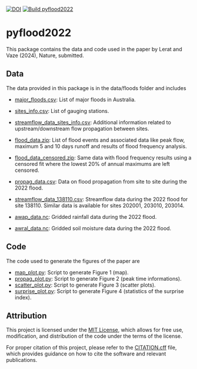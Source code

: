 [![DOI](https://zenodo.org/badge/DOI/10.5281/zenodo.14271026.svg)](https://doi.org/10.5281/zenodo.14271026) [![Build pyflood2022](https://github.com/jlerat/pyflood2022/actions/workflows/python-package-conda.yml/badge.svg?branch=master)](https://github.com/jlerat/pyflood2022/actions/workflows/python-package-conda.yml)

# pyflood2022

This package contains the data and code used in the paper 
by Lerat and Vaze (2024), Nature, submitted.

## Data
The data provided in this package is in the data/floods folder and includes
* [major_floods.csv](data/floods/major_floods.csv): List of major floods in
  Australia.  

* [sites_info.csv](data/sites_info.csv): List of gauging stations.

* [streamflow_data_sites_info.csv](data/streamflow_data_sites_info.csv):
  Additional information related to upstream/downstream flow propagation
  between sites.

* [flood_data.zip](data/floods/flood_data.zip): List of flood events and
  associated data like peak flow, maximum 5 and 10 days runoff and results of
  flood frequency analysis.

* [flood_data_censored.zip](data/floods/flood_data_censored.zip): Same data
  with flood frequency results using a censored fit where the lowest 20% of
  annual maximums are left censored.

* [propag_data.csv](data/floods/propag_data.csv): Data on flood propagation
  from site to site during the 2022 flood.

* [streamflow_data_138110.csv](data/floods/streamflow_data_138110.csv): Streamflow data during the 2022 flood for site 138110. Similar data is available for sites 202001, 203010, 203014.

* [awap_data.nc](data/floods/awap_data.nc): Gridded rainfall data during the
  2022 flood.

* [awral_data.nc](data/floods/awral_data.nc): Gridded soil moisture data during the
  2022 flood.

## Code
The code used to generate the figures of the paper are

* [map_plot.py](scripts/map_plot.py): Script to generate Figure 1 (map).
* [propag_plot.py](scripts/propag_plot.py): Script to generate Figure 2 (peak
  time informations).
* [scatter_plot.py](scripts/scatter_plot.py): Script to generate Figure 3 (scatter plots).
* [surprise_plot.py](scripts/surprise_plot.py): Script to generate Figure 4 (statistics of the surprise index).

## Attribution
This project is licensed under the [MIT License](LICENSE), which allows for free use, modification, and distribution of the code under the terms of the license.

For proper citation of this project, please refer to the [CITATION.cff](CITATION.cff) file, which provides guidance on how to cite the software and relevant publications.

